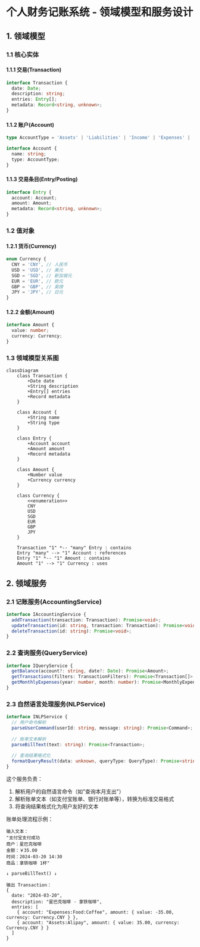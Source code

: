 # 个人财务记账系统 - 领域模型和服务设计

## 1. 领域模型

### 1.1 核心实体

#### 1.1.1 交易(Transaction)

```typescript
interface Transaction {
  date: Date;
  description: string;
  entries: Entry[];
  metadata: Record<string, unknown>;
}
```

#### 1.1.2 账户(Account)

```typescript
type AccountType = 'Assets' | 'Liabilities' | 'Income' | 'Expenses' | 'Equity';

interface Account {
  name: string;
  type: AccountType;
}
```

#### 1.1.3 交易条目(Entry/Posting)

```typescript
interface Entry {
  account: Account;
  amount: Amount;
  metadata: Record<string, unknown>;
}
```

### 1.2 值对象

#### 1.2.1 货币(Currency)

```typescript
enum Currency {
  CNY = 'CNY', // 人民币
  USD = 'USD', // 美元
  SGD = 'SGD', // 新加坡元
  EUR = 'EUR', // 欧元
  GBP = 'GBP', // 英镑
  JPY = 'JPY', // 日元
}
```

#### 1.2.2 金额(Amount)

```typescript
interface Amount {
  value: number;
  currency: Currency;
}
```

### 1.3 领域模型关系图

```mermaid
classDiagram
    class Transaction {
        +Date date
        +String description
        +Entry[] entries
        +Record metadata
    }

    class Account {
        +String name
        +String type
    }

    class Entry {
        +Account account
        +Amount amount
        +Record metadata
    }

    class Amount {
        +Number value
        +Currency currency
    }

    class Currency {
        <<enumeration>>
        CNY
        USD
        SGD
        EUR
        GBP
        JPY
    }

    Transaction "1" *-- "many" Entry : contains
    Entry "many" --> "1" Account : references
    Entry "1" *-- "1" Amount : contains
    Amount "1" --> "1" Currency : uses
```

## 2. 领域服务

### 2.1 记账服务(AccountingService)

```typescript
interface IAccountingService {
  addTransaction(transaction: Transaction): Promise<void>;
  updateTransaction(id: string, transaction: Transaction): Promise<void>;
  deleteTransaction(id: string): Promise<void>;
}
```

### 2.2 查询服务(QueryService)

```typescript
interface IQueryService {
  getBalance(account?: string, date?: Date): Promise<Amount>;
  getTransactions(filters: TransactionFilters): Promise<Transaction[]>;
  getMonthlyExpenses(year: number, month: number): Promise<MonthlyExpenseReport>;
}
```

### 2.3 自然语言处理服务(NLPService)

```typescript
interface INLPService {
  // 用户命令解析
  parseUserCommand(userId: string, message: string): Promise<Command>;
  
  // 账单文本解析
  parseBillText(text: string): Promise<Transaction>;
  
  // 查询结果格式化
  formatQueryResult(data: unknown, queryType: QueryType): Promise<string>;
}
```

这个服务负责：
1. 解析用户的自然语言命令（如"查询本月支出"）
2. 解析账单文本（如支付宝账单、银行对账单等），转换为标准交易格式
3. 将查询结果格式化为用户友好的文本

账单处理流程示例：
```
输入文本：
"支付宝支付成功
商户：星巴克咖啡
金额：￥35.00
时间：2024-03-20 14:30
商品：拿铁咖啡 1杯"

↓ parseBillText() ↓

输出 Transaction：
{
  date: "2024-03-20",
  description: "星巴克咖啡 - 拿铁咖啡",
  entries: [
    { account: "Expenses:Food:Coffee", amount: { value: -35.00, currency: Currency.CNY } },
    { account: "Assets:Alipay", amount: { value: 35.00, currency: Currency.CNY } }
  ]
}
``` 